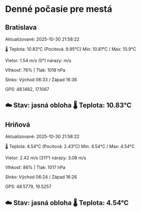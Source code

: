 ﻿# Denné počasie pre mestá

## Bratislava
Aktualizované: 2025-10-30 21:58:22

🌡️ Teplota: 10.83°C 
(Pocitová: 9.95°C)
Min: 10.81°C / Max: 10.9°C

Vietor: 1.54 m/s    (0°) 
nárazy:  m/s

Vlhkosť: 76% | Tlak: 1018 hPa

Slnko: Východ 06:33 / Západ 16:36

GPS: 48.1482, 17.1067

☁️ Stav: jasná obloha        🌡️ Teplota: 10.83°C
---

## Hriňová
Aktualizované: 2025-10-30 21:58:22

🌡️ Teplota: 4.54°C 
(Pocitová: 2.43°C)
Min: 4.54°C / Max: 4.54°C

Vietor: 2.42 m/s (311°)
nárazy: 3.08 m/s

Vlhkosť: 86% | Tlak: 1017 hPa

Slnko: Východ 06:24 / Západ 16:26

GPS: 48.5779, 19.5257

☁️ Stav: jasná obloha        🌡️ Teplota: 4.54°C
---
